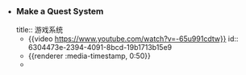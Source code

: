 - ### Make a Quest System
  title:: 游戏系统
	- {{video https://www.youtube.com/watch?v=-65u991cdtw}}
	  id:: 6304473e-2394-4091-8bcd-19b1713b15e9
	- {{renderer :media-timestamp, 0:50}}
	-